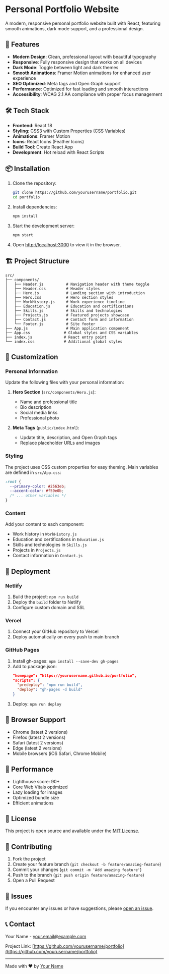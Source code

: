 # Personal Portfolio Website

A modern, responsive personal portfolio website built with React, featuring smooth animations, dark mode support, and a professional design.

## 🚀 Features

- **Modern Design**: Clean, professional layout with beautiful typography
- **Responsive**: Fully responsive design that works on all devices
- **Dark Mode**: Toggle between light and dark themes
- **Smooth Animations**: Framer Motion animations for enhanced user experience
- **SEO Optimized**: Meta tags and Open Graph support
- **Performance**: Optimized for fast loading and smooth interactions
- **Accessibility**: WCAG 2.1 AA compliance with proper focus management

## 🛠️ Tech Stack

- **Frontend**: React 18
- **Styling**: CSS3 with Custom Properties (CSS Variables)
- **Animations**: Framer Motion
- **Icons**: React Icons (Feather Icons)
- **Build Tool**: Create React App
- **Development**: Hot reload with React Scripts

## 📦 Installation

1. Clone the repository:
   ```bash
   git clone https://github.com/yourusername/portfolio.git
   cd portfolio
   ```

2. Install dependencies:
   ```bash
   npm install
   ```

3. Start the development server:
   ```bash
   npm start
   ```

4. Open [http://localhost:3000](http://localhost:3000) to view it in the browser.

## 🏗️ Project Structure

```
src/
├── components/
│   ├── Header.js          # Navigation header with theme toggle
│   ├── Header.css         # Header styles
│   ├── Hero.js            # Landing section with introduction
│   ├── Hero.css           # Hero section styles
│   ├── WorkHistory.js     # Work experience timeline
│   ├── Education.js       # Education and certifications
│   ├── Skills.js          # Skills and technologies
│   ├── Projects.js        # Featured projects showcase
│   ├── Contact.js         # Contact form and information
│   └── Footer.js          # Site footer
├── App.js                 # Main application component
├── App.css               # Global styles and CSS variables
├── index.js              # React entry point
└── index.css             # Additional global styles
```

## 🎨 Customization

### Personal Information
Update the following files with your personal information:

1. **Hero Section** (`src/components/Hero.js`):
   - Name and professional title
   - Bio description
   - Social media links
   - Professional photo

2. **Meta Tags** (`public/index.html`):
   - Update title, description, and Open Graph tags
   - Replace placeholder URLs and images

### Styling
The project uses CSS custom properties for easy theming. Main variables are defined in `src/App.css`:

```css
:root {
  --primary-color: #2563eb;
  --accent-color: #f59e0b;
  /* ... other variables */
}
```

### Content
Add your content to each component:
- Work history in `WorkHistory.js`
- Education and certifications in `Education.js`
- Skills and technologies in `Skills.js`
- Projects in `Projects.js`
- Contact information in `Contact.js`

## 🚀 Deployment

### Netlify
1. Build the project: `npm run build`
2. Deploy the `build` folder to Netlify
3. Configure custom domain and SSL

### Vercel
1. Connect your GitHub repository to Vercel
2. Deploy automatically on every push to main branch

### GitHub Pages
1. Install gh-pages: `npm install --save-dev gh-pages`
2. Add to package.json:
   ```json
   "homepage": "https://yourusername.github.io/portfolio",
   "scripts": {
     "predeploy": "npm run build",
     "deploy": "gh-pages -d build"
   }
   ```
3. Deploy: `npm run deploy`

## 📱 Browser Support

- Chrome (latest 2 versions)
- Firefox (latest 2 versions)
- Safari (latest 2 versions)
- Edge (latest 2 versions)
- Mobile browsers (iOS Safari, Chrome Mobile)

## 🔧 Performance

- Lighthouse score: 90+
- Core Web Vitals optimized
- Lazy loading for images
- Optimized bundle size
- Efficient animations

## 📄 License

This project is open source and available under the [MIT License](LICENSE).

## 🤝 Contributing

1. Fork the project
2. Create your feature branch (`git checkout -b feature/amazing-feature`)
3. Commit your changes (`git commit -m 'Add amazing feature'`)
4. Push to the branch (`git push origin feature/amazing-feature`)
5. Open a Pull Request

## 🐛 Issues

If you encounter any issues or have suggestions, please [open an issue](https://github.com/yourusername/portfolio/issues).

## 📞 Contact

Your Name - [your.email@example.com](mailto:your.email@example.com)

Project Link: [https://github.com/yourusername/portfolio](https://github.com/yourusername/portfolio)

---

Made with ❤️ by [Your Name](https://yourportfolio.com) 